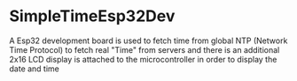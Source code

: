 # SimpleTimeEsp32Dev
A Esp32 development board is used to fetch time from global NTP (Network Time Protocol) to fetch real "Time" from servers 
and there is an additional 2x16 LCD display is attached to the microcontroller in order to display the date and time
